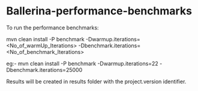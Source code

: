 # Ballerina-performance-benchmarks

To run the performance benchmarks:

mvn clean install -P benchmark -Dwarmup.iterations=<No_of_warmUp_Iterations> -Dbenchmark.iterations=<No_of_benchmark_Iterations>

eg:- mvn clean install -P benchmark -Dwarmup.iterations=22 -Dbenchmark.iterations=25000

Results will be created in results folder with the project.version identifier.
